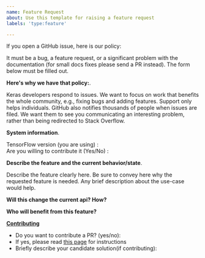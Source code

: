 ```yaml
---
name: Feature Request
about: Use this template for raising a feature request
labels: 'type:feature'

---
```



If you open a GitHub issue, here is our policy:

It must be a bug, a feature request, or a significant problem with the documentation (for small docs fixes please send a PR instead).
The form below must be filled out.   

**Here's why we have that policy:**.  

Keras developers respond to issues. We want to focus on work that benefits the whole community, e.g., fixing bugs and adding features. Support only helps individuals. GitHub also notifies thousands of people when issues are filed. We want them to see you communicating an interesting problem, rather than being redirected to Stack Overflow.

**System information**.   

TensorFlow version (you are using)        :   
Are you willing to contribute it (Yes/No) :   

**Describe the feature and the current behavior/state**.

Describe the feature clearly here. Be sure to convey here why the requested feature is needed. Any brief description about the use-case would help.

**Will this change the current api? How?**


**Who will benefit from this feature?**


**[Contributing](https://github.com/keras-team/keras/blob/master/CONTRIBUTING.md)**

- Do you want to contribute a PR? (yes/no):
- If yes, please read [this page](https://github.com/keras-team/keras/blob/master/CONTRIBUTING.md) for instructions
- Briefly describe your candidate solution(if contributing):

